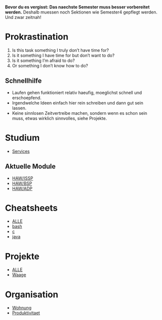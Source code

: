 **Bevor du es vergisst: Das naechste Semester muss besser vorbereitet werden.**
Deshalb muessen noch Sektionen wie Semester4 gepflegt werden. Und zwar zeitnah!

# Prokrastination
1. Is this task something I truly don’t have time for?
2. Is it something I have time for but don’t want to do?
3. Is it something I’m afraid to do?
4. Or something I don’t know how to do?

## Schnellhilfe
- Laufen gehen funktioniert relativ haeufig, moeglichst schnell und erschoepfend.
- Irgendwelche Ideen einfach hier rein schreiben und dann gut sein lassen.
- Keine sinnlosen Zeitvertreibe machen, sondern wenn es schon sein muss, etwas
  wirklich sinnvolles, siehe Projekte.

# Studium
- [Services](HAW/Services)

## Aktuelle Module
- [HAW/ISSP](gollum/overview/HAW/ISSP/)
- [HAW/BSP](gollum/overview/HAW/BSP/)
- [HAW/ADP](gollum/overview/HAW/ADP/)

# Cheatsheets
- [ALLE](gollum/overview/cheatsheet)
- [bash](cheatsheet/bash.md)
- [c](cheatsheet/c.md)
- [java](cheatsheet/java.md)

# Projekte
- [ALLE](gollum/overview/projekte)
- [Waage](projekte/Waage)

# Organisation
- [Wohnung](gollum/overview/lindenallee)
- [Produktivitaet](self/Produktivitaet)